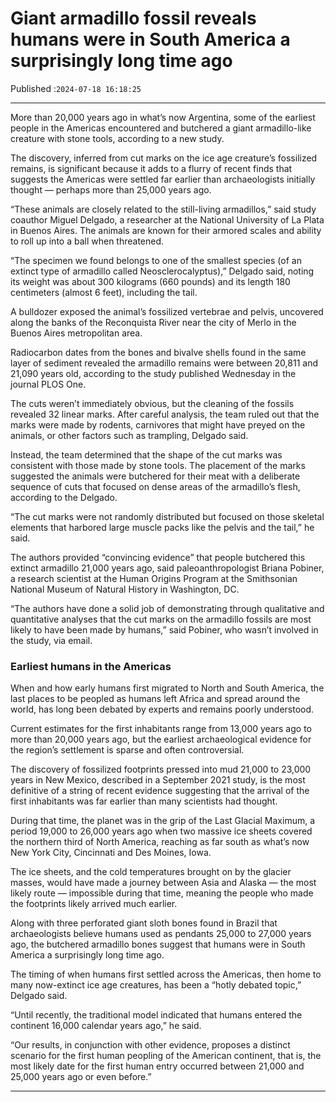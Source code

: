 # Giant armadillo fossil reveals humans were in South America a surprisingly long time ago

Published :`2024-07-18 16:18:25`

---

More than 20,000 years ago in what’s now Argentina, some of the earliest people in the Americas encountered and butchered a giant armadillo-like creature with stone tools, according to a new study.

The discovery, inferred from cut marks on the ice age creature’s fossilized remains, is significant because it adds to a flurry of recent finds that suggests the Americas were settled far earlier than archaeologists initially thought — perhaps more than 25,000 years ago.

“These animals are closely related to the still-living armadillos,” said study coauthor Miguel Delgado, a researcher at the National University of La Plata in Buenos Aires. The animals are known for their armored scales and ability to roll up into a ball when threatened.

“The specimen we found belongs to one of the smallest species (of an extinct type of armadillo called Neosclerocalyptus),” Delgado said, noting its weight was about 300 kilograms (660 pounds) and its length 180 centimeters (almost 6 feet), including the tail.

A bulldozer exposed the animal’s fossilized vertebrae and pelvis, uncovered along the banks of the Reconquista River near the city of Merlo in the Buenos Aires metropolitan area.

Radiocarbon dates from the bones and bivalve shells found in the same layer of sediment revealed the armadillo remains were between 20,811 and 21,090 years old, according to the study published Wednesday in the journal PLOS One.

The cuts weren’t immediately obvious, but the cleaning of the fossils revealed 32 linear marks. After careful analysis, the team ruled out that the marks were made by rodents, carnivores that might have preyed on the animals, or other factors such as trampling, Delgado said.

Instead, the team determined that the shape of the cut marks was consistent with those made by stone tools. The placement of the marks suggested the animals were butchered for their meat with a deliberate sequence of cuts that focused on dense areas of the armadillo’s flesh, according to the Delgado.

“The cut marks were not randomly distributed but focused on those skeletal elements that harbored large muscle packs like the pelvis and the tail,” he said.

The authors provided “convincing evidence” that people butchered this extinct armadillo 21,000 years ago, said paleoanthropologist Briana Pobiner, a research scientist at the Human Origins Program at the Smithsonian National Museum of Natural History in Washington, DC.

“The authors have done a solid job of demonstrating through qualitative and quantitative analyses that the cut marks on the armadillo fossils are most likely to have been made by humans,” said Pobiner, who wasn’t involved in the study, via email.

### Earliest humans in the Americas

When and how early humans first migrated to North and South America, the last places to be peopled as humans left Africa and spread around the world, has long been debated by experts and remains poorly understood.

Current estimates for the first inhabitants range from 13,000 years ago to more than 20,000 years ago, but the earliest archaeological evidence for the region’s settlement is sparse and often controversial.

The discovery of fossilized footprints pressed into mud 21,000 to 23,000 years in New Mexico, described in a September 2021 study, is the most definitive of a string of recent evidence suggesting that the arrival of the first inhabitants was far earlier than many scientists had thought.

During that time, the planet was in the grip of the Last Glacial Maximum, a period 19,000 to 26,000 years ago when two massive ice sheets covered the northern third of North America, reaching as far south as what’s now New York City, Cincinnati and Des Moines, Iowa.

The ice sheets, and the cold temperatures brought on by the glacier masses, would have made a journey between Asia and Alaska — the most likely route — impossible during that time, meaning the people who made the footprints likely arrived much earlier.

Along with three perforated giant sloth bones found in Brazil that archaeologists believe humans used as pendants 25,000 to 27,000 years ago, the butchered armadillo bones suggest that humans were in South America a surprisingly long time ago.

The timing of when humans first settled across the Americas, then home to many now-extinct ice age creatures, has been a “hotly debated topic,” Delgado said.

“Until recently, the traditional model indicated that humans entered the continent 16,000 calendar years ago,” he said.

“Our results, in conjunction with other evidence, proposes a distinct scenario for the first human peopling of the American continent, that is, the most likely date for the first human entry occurred between 21,000 and 25,000 years ago or even before.”

---

